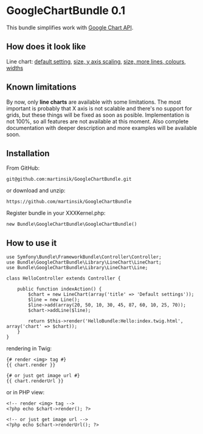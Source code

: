 GoogleChartBundle 0.1
========================

This bundle simplifies work with [Google Chart API](http://code.google.com/apis/chart/).

How does it look like
---------------------

Line chart: [default setting](https://chart.googleapis.com/chart?cht=lxy&chs=300x200&chd=t:-1|47.423,23.711,71.134,79.381,94.845,86.598,58.763,17.526,79.381,54.639,70.103,45.361,80.412,36.082,17.526,51.546,57.732,100,59.794,6.186&chtt=Default+settings&chxt=x,y&chxr=0,0,19|1,0,97&chco=f07d00), [size, y axis scaling](https://chart.googleapis.com/chart?cht=lxy&chs=400x200&chd=t:-1|48.5,36,63,44.5,54.5,70,36.5,67,29.5,48.5,61.5,53,60,46,41,55.5,37.5,70,64,26&chtt=example+%232&chxt=x,y&chxr=0,0,19|1,-50,150&chco=f07d00), [size, more lines, colours, widths](https://chart.googleapis.com/chart?cht=lxy&chs=400x200&chd=t:-1|52,48,56,55,58,48,44,43,58,43,48,40,52,43,59,48,41,46,59,50|-1|50,74,53,56,23,72,77,63,78,68,74,56,63,47,24,68,60,72,34,35|-1|77,64,71,45,42,23,76,69,78,40,21,59,21,62,49,67,27,75,80,64|-1|26,100,81,30,69,14,81,25,93,96,51,68,24,68,73,73,20,80,7,51,51,65,70,92,36,13,84,25,20,23&chtt=example+%233&chxt=x,y&chxr=0,0,29&chco=3996B9,2775CB,46CAF0,bbbbbb&chls=4|3|2|1)

Known limitations
-----------------

By now, only **line charts** are available with some limitations.
The most important is probably that X axis is not scalable and there's no support for grids, but these things will be fixed as soon as posible.
Implementation is not 100%, so all features are not available at this moment.
Also complete documentation with deeper description and more examples will be available soon.

Installation
------------

From GitHub:

    git@github.com:martinsik/GoogleChartBundle.git

or download and unzip:

    https://github.com/martinsik/GoogleChartBundle

Register bundle in your XXXKernel.php:

    new Bundle\GoogleChartBundle\GoogleChartBundle()


How to use it
-------------

    use Symfony\Bundle\FrameworkBundle\Controller\Controller;
    use Bundle\GoogleChartBundle\Library\LineChart\LineChart;
    use Bundle\GoogleChartBundle\Library\LineChart\Line;

    class HelloController extends Controller {

        public function indexAction() {
            $chart = new LineChart(array('title' => 'Default settings'));
            $line = new Line();
            $line->add(array(20, 50, 10, 30, 45, 87, 60, 10, 25, 70));
            $chart->addLine($line);

            return $this->render('HelloBundle:Hello:index.twig.html', array('chart' => $chart));
        }
    }

rendering in Twig:

    {# render <img> tag #}
    {{ chart.render }}

    {# or just get image url #}
    {{ chart.renderUrl }}
    

or in PHP view:

    <!-- render <img> tag -->
    <?php echo $chart->render(); ?>

    <!-- or just get image url -->
    <?php echo $chart->renderUrl(); ?>

